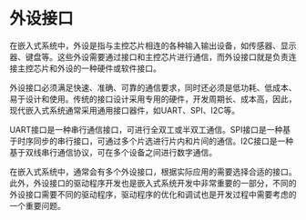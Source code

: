 # 外设接口

在嵌入式系统中，外设是指与主控芯片相连的各种输入输出设备，如传感器、显示器、键盘等。这些外设需要通过接口和主控芯片进行通信，而外设接口就是负责连接主控芯片和外设的一种硬件或软件接口。

外设接口必须满足快速、准确、可靠的通信要求，同时还必须是低功耗、低成本、易于设计和使用。传统的接口设计采用专用的硬件，开发周期长、成本高，因此，现代嵌入式系统通常采用通用接口器件，如UART、SPI、I2C等。

UART接口是一种串行通信接口，可进行全双工或半双工通信。SPI接口是一种基于时序同步的串行接口，可通过多个片选进行片内和片间的通信。I2C接口是一种基于双线串行通信协议，可在多个设备之间进行数字通信。

在嵌入式系统中，通常会有多个外设接口，根据实际应用的需要选择合适的接口。此外，外设接口的驱动程序开发也是嵌入式系统开发中非常重要的一部分，不同的外设接口需要不同的驱动程序，驱动程序的优化和调试也是开发过程中需要考虑的一个重要问题。